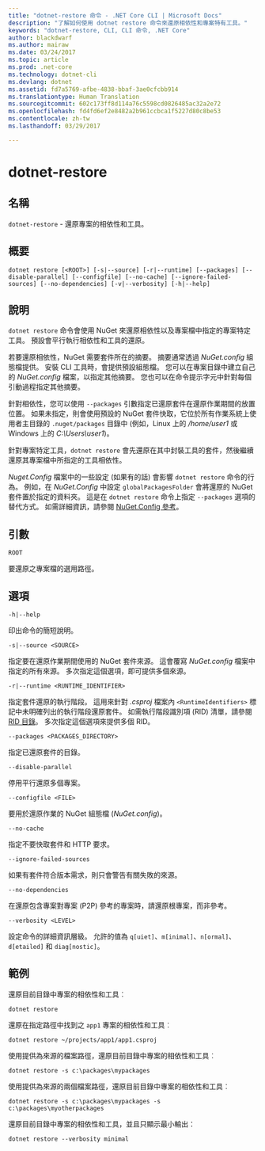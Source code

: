 ```yaml
---
title: "dotnet-restore 命令 - .NET Core CLI | Microsoft Docs"
description: "了解如何使用 dotnet restore 命令來還原相依性和專案特有工具。"
keywords: "dotnet-restore, CLI, CLI 命令, .NET Core"
author: blackdwarf
ms.author: mairaw
ms.date: 03/24/2017
ms.topic: article
ms.prod: .net-core
ms.technology: dotnet-cli
ms.devlang: dotnet
ms.assetid: fd7a5769-afbe-4838-bbaf-3ae0cfcbb914
ms.translationtype: Human Translation
ms.sourcegitcommit: 602c173ff8d114a76c5598cd0826485ac32a2e72
ms.openlocfilehash: fd4fd6ef2e8482a2b961ccbca1f5227d80c8be53
ms.contentlocale: zh-tw
ms.lasthandoff: 03/29/2017

---
```


# <a name="dotnet-restore"></a>dotnet-restore

## <a name="name"></a>名稱

`dotnet-restore` - 還原專案的相依性和工具。

## <a name="synopsis"></a>概要

`dotnet restore [<ROOT>] [-s|--source] [-r|--runtime] [--packages] [--disable-parallel] [--configfile] [--no-cache] [--ignore-failed-sources] [--no-dependencies] [-v|--verbosity] [-h|--help]`

## <a name="description"></a>說明

`dotnet restore` 命令會使用 NuGet 來還原相依性以及專案檔中指定的專案特定工具。 預設會平行執行相依性和工具的還原。

若要還原相依性，NuGet 需要套件所在的摘要。 摘要通常透過 *NuGet.config* 組態檔提供。 安裝 CLI 工具時，會提供預設組態檔。 您可以在專案目錄中建立自己的 *NuGet.config* 檔案，以指定其他摘要。 您也可以在命令提示字元中針對每個引動過程指定其他摘要。 

針對相依性，您可以使用 `--packages` 引數指定已還原套件在還原作業期間的放置位置。 如果未指定，則會使用預設的 NuGet 套件快取，它位於所有作業系統上使用者主目錄的 `.nuget/packages` 目錄中 (例如，Linux 上的 */home/user1* 或 Windows 上的 *C:\Users\user1*)。

針對專案特定工具，`dotnet restore` 會先還原在其中封裝工具的套件，然後繼續還原其專案檔中所指定的工具相依性。

*Nuget.Config* 檔案中的一些設定 (如果有的話) 會影響 `dotnet restore` 命令的行為。 例如，在 *NuGet.Config* 中設定 `globalPackagesFolder` 會將還原的 NuGet 套件置於指定的資料夾。 這是在 `dotnet restore` 命令上指定 `--packages` 選項的替代方式。 如需詳細資訊，請參閱 [NuGet.Config 參考](https://docs.microsoft.com/nuget/schema/nuget-config-file)。

## <a name="arguments"></a>引數

`ROOT` 
    
要還原之專案檔的選用路徑。

## <a name="options"></a>選項

`-h|--help`

印出命令的簡短說明。

`-s|--source <SOURCE>`

指定要在還原作業期間使用的 NuGet 套件來源。 這會覆寫 *NuGet.config* 檔案中指定的所有來源。 多次指定這個選項，即可提供多個來源。

`-r|--runtime <RUNTIME_IDENTIFIER>`

指定套件還原的執行階段。 這用來針對 *.csproj* 檔案內 `<RuntimeIdentifiers>` 標記中未明確列出的執行階段還原套件。 如需執行階段識別項 (RID) 清單，請參閱 [RID 目錄](../rid-catalog.md)。 多次指定這個選項來提供多個 RID。

`--packages <PACKAGES_DIRECTORY>`

指定已還原套件的目錄。 

`--disable-parallel`

停用平行還原多個專案。 

`--configfile <FILE>`

要用於還原作業的 NuGet 組態檔 (*NuGet.config*)。

`--no-cache`

指定不要快取套件和 HTTP 要求。

`--ignore-failed-sources`

如果有套件符合版本需求，則只會警告有關失敗的來源。

`--no-dependencies`

在還原包含專案對專案 (P2P) 參考的專案時，請還原根專案，而非參考。

`--verbosity <LEVEL>`

設定命令的詳細資訊層級。 允許的值為 `q[uiet]`、`m[inimal]`、`n[ormal]`、`d[etailed]` 和 `diag[nostic]`。

## <a name="examples"></a>範例

還原目前目錄中專案的相依性和工具︰

`dotnet restore` 

還原在指定路徑中找到之 `app1` 專案的相依性和工具︰

`dotnet restore ~/projects/app1/app1.csproj`
    
使用提供為來源的檔案路徑，還原目前目錄中專案的相依性和工具︰

`dotnet restore -s c:\packages\mypackages` 

使用提供為來源的兩個檔案路徑，還原目前目錄中專案的相依性和工具︰

`dotnet restore -s c:\packages\mypackages -s c:\packages\myotherpackages` 

還原目前目錄中專案的相依性和工具，並且只顯示最小輸出：

`dotnet restore --verbosity minimal`

